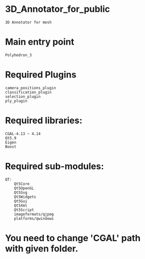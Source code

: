 # 3D_Annotator_for_public
	3D Annotator for mesh
  
# Main entry point  
	Polyhedron_3  
  
# Required Plugins  
	camera_positions_plugin  
	classification_plugin  
	selection_plugin  
	ply_plugin  
  
# Required libraries:  
	CGAL-4.13 ~ 4.14  
	Qt5.9  
	Eigen  
	Boost  
  
# Required sub-modules:  
	QT:  
		Qt5Core  
		Qt5OpenGL  
		Qt5Svg    
		Qt5Widgets  
		Qt5Gui  
		Qt5Xml  
		Qt5Script  
		imageformats/qjpeg  
		platforms/qwindows  
  
# You need to change 'CGAL' path with given folder.  
	
